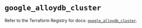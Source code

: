 # `google_alloydb_cluster`

Refer to the Terraform Registry for docs: [`google_alloydb_cluster`](https://registry.terraform.io/providers/hashicorp/google/5.45.2/docs/resources/alloydb_cluster).
